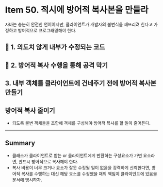 # Item 50. 적시에 방어적 복사본을 만들라
자바는 충분히 안전한 언어이지만, 클라이언트가 개발자의 불변식을 깨뜨리려 한다고 가정하고 방어적으로 프로그래밍해야 한다.

## 🚨 1. 의도치 않게 내부가 수정되는 코드


## 💚 2. 방어적 복사 수행을 통해 공격 막기


## 3. 내부 객체를 클라이언트에 건네주기 전에 방어적 복사본 만들기


## 방어적 복사 줄이기
- 되도록 불변 객체들을 조합해 객체를 구성해야 방어적 복사를 할 일이 줄어든다.


---
## Summary
- 클래스가 클라이언트로 받는 or 클라이언트에게 반환하는 구성요소가 가변 요소라면, 반드시 방어적으로 복사해야 한다.
- 복사 비용이 너무 크거나 요소가 잘못 수정될 일이 없음을 강력하게 신뢰한다면, 방어적 복사를 수행하는 대신 해당 요소를 수정했을 때의 책임이 클라이언트에 있음을 문서에 명시하자.